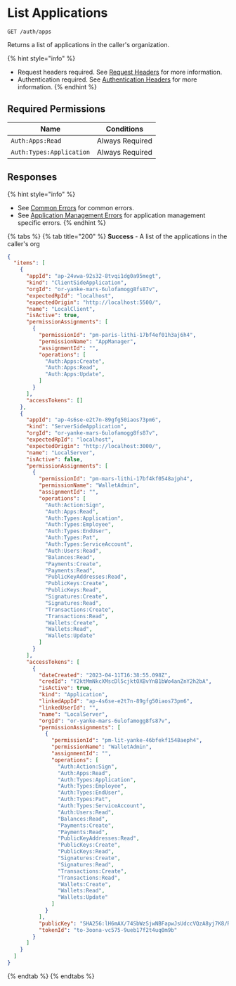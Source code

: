 # List Applications

`GET /auth/apps`

Returns a list of applications in the caller's organization.

{% hint style="info" %}
* Request headers required. See [Request Headers](../../../getting-started/request-headers.md) for more information.
* Authentication required. See [Authentication Headers](../../../getting-started/request-headers.md#authentication-headers) for more information.
{% endhint %}

## Required Permissions

| Name                     | Conditions      |
| ------------------------ | --------------- |
| `Auth:Apps:Read`         | Always Required |
| `Auth:Types:Application` | Always Required |

## Responses

{% hint style="info" %}
* See [Common Errors](../../../getting-started/errors.md#common-errors) for common errors.
* See [Application Management Errors](../../../getting-started/errors.md#application-management-errors) for application management specific errors.
{% endhint %}

{% tabs %}
{% tab title="200" %}
**Success** - A list of the applications in the caller's org

```json
{
  "items": [
    {
      "appId": "ap-24vwa-92s32-8tvqi1dg0a95megt",
      "kind": "ClientSideApplication",
      "orgId": "or-yanke-mars-6ulofamogg8fs87v",
      "expectedRpId": "localhost",
      "expectedOrigin": "http://localhost:5500/",
      "name": "LocalClient",
      "isActive": true,
      "permissionAssignments": [
        {
          "permissionId": "pm-paris-lithi-17bf4ef01h3aj6h4",
          "permissionName": "AppManager",
          "assignmentId": "",
          "operations": [
            "Auth:Apps:Create",
            "Auth:Apps:Read",
            "Auth:Apps:Update",
          ]
        }
      ],
      "accessTokens": []
    },
    {
      "appId": "ap-4s6se-e2t7n-89gfg50iaos73pm6",
      "kind": "ServerSideApplication",
      "orgId": "or-yanke-mars-6ulofamogg8fs87v",
      "expectedRpId": "localhost",
      "expectedOrigin": "http://localhost:3000/",
      "name": "LocalServer",
      "isActive": false,
      "permissionAssignments": [
        {
          "permissionId": "pm-mars-lithi-17bf4kf0548ajph4",
          "permissionName": "WalletAdmin",
          "assignmentId": "",
          "operations": [
            "Auth:Action:Sign",
            "Auth:Apps:Read",
            "Auth:Types:Application",
            "Auth:Types:Employee",
            "Auth:Types:EndUser",
            "Auth:Types:Pat",
            "Auth:Types:ServiceAccount",
            "Auth:Users:Read",
            "Balances:Read",
            "Payments:Create",
            "Payments:Read",
            "PublicKeyAddresses:Read",
            "PublicKeys:Create",
            "PublicKeys:Read",
            "Signatures:Create",
            "Signatures:Read",
            "Transactions:Create",
            "Transactions:Read",
            "Wallets:Create",
            "Wallets:Read",
            "Wallets:Update"
          ]
        }
      ],
      "accessTokens": [
        {
          "dateCreated": "2023-04-11T16:38:55.098Z",
          "credId": "Y2ktMmNkcXMscDl5cjktOXBvYnB1bWo4anZnY2h2bA",
          "isActive": true,
          "kind": "Application",
          "linkedAppId": "ap-4s6se-e2t7n-89gfg50iaos73pm6",
          "linkedUserId": "",
          "name": "LocalServer",
          "orgId": "or-yanke-mars-6ulofamogg8fs87v",
          "permissionAssignments": [
            {
              "permissionId": "pm-lit-yanke-46bfekf1548aeph4",
              "permissionName": "WalletAdmin",
              "assignmentId": "",
              "operations": [
                "Auth:Action:Sign",
                "Auth:Apps:Read",
                "Auth:Types:Application",
                "Auth:Types:Employee",
                "Auth:Types:EndUser",
                "Auth:Types:Pat",
                "Auth:Types:ServiceAccount",
                "Auth:Users:Read",
                "Balances:Read",
                "Payments:Create",
                "Payments:Read",
                "PublicKeyAddresses:Read",
                "PublicKeys:Create",
                "PublicKeys:Read",
                "Signatures:Create",
                "Signatures:Read",
                "Transactions:Create",
                "Transactions:Read",
                "Wallets:Create",
                "Wallets:Read",
                "Wallets:Update"
              ]
            }
          ],
          "publicKey": "SHA256:lH6mAX/74SbWzSjwNBFapwJsUdccVQzA8yj7K8/R5eo",
          "tokenId": "to-3oona-vc575-9ueb17f2t4uq0m9b"
        }
      ]
    }
  ]
}
```
{% endtab %}
{% endtabs %}
